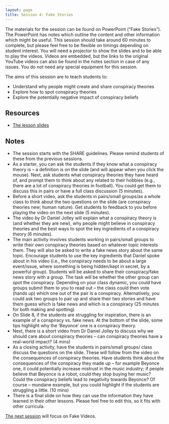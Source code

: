 ```yaml
--- 
layout: page
title: Session 4: Fake Stories
---
```


The materials for the session can be found on PowerPoint (“Fake Stories”). The PowerPoint has notes which outline the content and other information which might be useful.  This session should take around 60 minutes to complete, but please feel free to be flexible on timings depending on student interest.  You will need a projector to show the slides and to be able to play the videos.  Videos are embedded, but the links to the original YouTube videos can also be found in the notes section in case of any issues.  You do not need any special equipment for this session. 

The aims of this session are to teach students to:
*	Understand why people might create and share conspiracy theories
*	Explore how to spot conspiracy theories 
*	Explore the potentially negative impact of conspiracy beliefs


## Resources
* [The lesson slides]({{site.baseurl}}/assets/lessons/4.Fake_Stories.pptx)

## Notes
*	The session starts with the SHARE guidelines.  Please remind students of these from the previous sessions.  
*	As a starter, you can ask the students if they know what a conspiracy theory is – a definition is on the slide (and will appear when you click the mouse). Next, ask students what conspiracy theories they have heard of, and prompt them to think about any related to their hobbies (e.g., there are a lot of conspiracy theories in football). You could get them to discuss this in pairs or have a full class discussion (5 minutes).
*	Before a short video, ask the students in pairs/small groups/as a whole class to think about the two questions on the slide (are conspiracy theories new; human nature).  Get students to feedback to you before playing the video on the next slide (5 minutes). 
*	The video by Dr Daniel Jolley will explain what a conspiracy theory is (and whether they are new), why people might believe in conspiracy theories and the best ways to spot the key ingredients of a conspiracy theory (6 minutes).
*	The main activity involves students working in pairs/small groups to write their own conspiracy theories based on whatever topic interests them. They will also be asked to write a fake news story about the same topic. Encourage students to use the key ingredients that Daniel spoke about in his video (i.e., the conspiracy needs to be about a large event/issue, where something is being hidden/kept in secret, by a powerful group). Students will be asked to share their conspiracy/fake news story with a group.  The task will be whether the other group can spot the conspiracy.  Depending on your class dynamic, you could have groups submit them to you to read out – the class could then vote (hands up) which one out of the pair is a conspiracy. Alternatively, you could ask two groups to pair up and share their two stories and have them guess which is fake news and which is a conspiracy (25 minutes for both making and spotting)
*	On Slide 8, if the students are struggling for inspiration, there is an example of a conspiracy vs. fake news.  At the bottom of the slide, some tips highlight why the ‘Beyonce’ one is a conspiracy theory.
*	Next, there is a short video from Dr Daniel Jolley to discuss why we should care about conspiracy theories – can conspiracy theories have a real-world impact? (4 mins)
*	As a closing activity, have the students in pairs/small groups/ class discuss the questions on the slide.  These will follow from the video on the consequences of conspiracy theories.  Have students think about the consequences of the conspiracy they made up – for example Beyonce one, it could potentially increase mistrust in the music industry; if people believe that Beyonce is a robot, could they stop buying her music?  Could the conspiracy beliefs lead to negativity towards Beyonce?  Of course – mundane example, but you could highlight if the students are struggling a little. (10 mins)
*	There is a final slide on how they can use the information they have learned in their other lessons.  Please feel free to edit this, so it fits with other curricula.  



[The next session](session5) will focus on Fake Videos.

